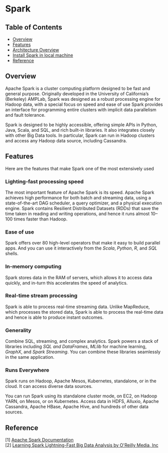 # Spark

## Table of Contents
- [Overview](#overview)
- [Features](#features)
- [Architecture Overview](#architecture-overview)
- [Install Spark in local machine](#install-spark-in-local-machine)
- [Reference](#reference)


## Overview
Apache Spark is a cluster computing platform designed to be fast and general purpose. 
Originally developed in the University of California’s (Berkeley) AMPLab, Spark was designed as a robust processing engine for Hadoop data, with a special focus on speed and ease of use
Spark provides an interface for programming entire clusters with implicit data parallelism and fault tolerance.

Spark is designed to be highly accessible, offering simple APIs in Python, Java, Scala,
and SQL, and rich built-in libraries. It also integrates closely with other Big Data
tools. In particular, Spark can run in Hadoop clusters and access any Hadoop data
source, including Cassandra.

## Features
Here are the features that make Spark one of the most extensively used

### Lighting-fast processing speed
The most important feature of Apache Spark is its speed. Apache Spark achieves high performance for both batch 
and streaming data, using a state-of-the-art DAG scheduler, a query optimizer, and a physical execution engine. 
Spark contains Resilient Distributed Datasets (RDDs) that save the time taken in reading and writing operations, 
and hence it runs almost 10–100 times faster than Hadoop.

### Ease of use
Spark offers over 80 high-level operators that make it easy to build parallel apps. And you can use it interactively 
from the *Scala*, *Python*, *R*, and *SQL* shells.

### In-memory computing
Spark stores data in the RAM of servers, which allows it to access data quickly, and in-turn this accelerates the speed of analytics.

### Real-time stream processing
Spark is able to process real-time streaming data. Unlike MapReduce, which processes the stored data, Spark is able to process 
the real-time data and hence is able to produce instant outcomes.

### Generality
Combine SQL, streaming, and complex analytics. Spark powers a stack of libraries including *SQL and DataFrames*, 
*MLlib* for machine learning, *GraphX*, and *Spark Streaming*. You can combine these libraries seamlessly in the same application.

### Runs Everywhere
Spark runs on Hadoop, Apache Mesos, Kubernetes, standalone, or in the cloud. It can access diverse data sources.

You can run Spark using its standalone cluster mode, on EC2, on Hadoop YARN, on Mesos, or on Kubernetes. Access data in HDFS, Alluxio, Apache Cassandra, Apache HBase, Apache Hive, and hundreds of other data sources.


## Reference
[1] [Apache Spark Documentation](https://spark.apache.org/docs/latest/)\
[2] [Learning Spark  Lightning-Fast Big Data Analysis by O'Reilly Media, Inc](https://www.oreilly.com/library/view/learning-spark/9781449359034/)
